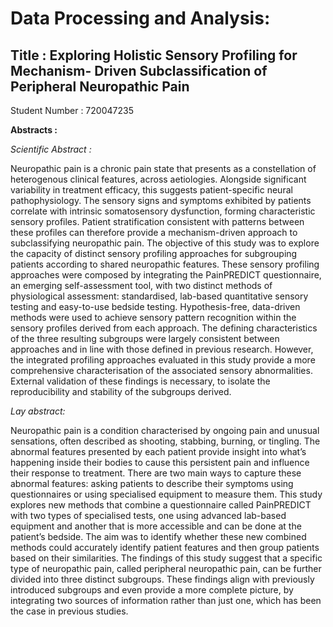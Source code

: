 # Data Processing and Analysis:

## Title : Exploring Holistic Sensory Profiling for Mechanism-	Driven Subclassification of Peripheral Neuropathic Pain
Student Number : 720047235

**Abstracts :**

*Scientific Abstract :*

Neuropathic pain is a chronic pain state that presents as a constellation of heterogenous clinical features, across aetiologies. Alongside significant variability in treatment efficacy, this suggests patient-specific neural pathophysiology. The sensory signs and symptoms exhibited by patients correlate with intrinsic somatosensory dysfunction, forming characteristic sensory profiles. Patient stratification consistent with patterns between these profiles can therefore provide a mechanism-driven approach to subclassifying neuropathic pain. 
The objective of this study was to explore the capacity of distinct sensory profiling approaches for subgrouping patients according to shared neuropathic features. These sensory profiling approaches were composed by integrating the PainPREDICT questionnaire, an emerging self-assessment tool, with two distinct methods of physiological assessment: standardised, lab-based quantitative sensory testing and easy-to-use bedside testing. Hypothesis-free, data-driven methods were used to achieve sensory pattern recognition within the sensory profiles derived from each approach. 
The defining characteristics of the three resulting subgroups were largely consistent between approaches and in line with those defined in previous research. However, the integrated profiling approaches evaluated in this study provide a more comprehensive characterisation of the associated sensory abnormalities. External validation of these findings is necessary, to isolate the reproducibility and stability of the subgroups derived.

*Lay abstract:*

Neuropathic pain is a condition characterised by ongoing pain and unusual sensations, often described as shooting, stabbing, burning, or tingling. The abnormal features presented by each patient provide insight into what’s happening inside their bodies to cause this persistent pain and influence their response to treatment. There are two main ways to capture these abnormal features: asking patients to describe their symptoms using questionnaires or using specialised equipment to measure them. This study explores new methods that combine a questionnaire called PainPREDICT with two types of specialised tests, one using advanced lab-based equipment and another that is more accessible and can be done at the patient’s bedside. The aim was to identify whether these new combined methods could accurately identify patient features and then group patients based on their similarities. The findings of this study suggest that a specific type of neuropathic pain, called peripheral neuropathic pain, can be further divided into three distinct subgroups. These findings align with previously introduced subgroups and even provide a more complete picture, by integrating two sources of information rather than just one, which has been the case in previous studies. 
